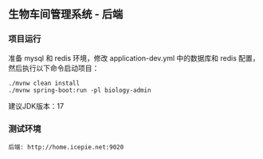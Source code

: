 ## 生物车间管理系统 - 后端

### 项目运行

准备 mysql 和 redis 环境，修改 application-dev.yml 中的数据库和 redis 配置，然后执行以下命令启动项目：

```
./mvnw clean install
./mvnw spring-boot:run -pl biology-admin
```

建议JDK版本：17

### 测试环境

```
后端: http://home.icepie.net:9020
```
